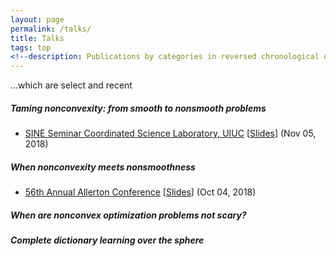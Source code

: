 ```yaml
---
layout: page
permalink: /talks/
title: Talks
tags: top
<!--description: Publications by categories in reversed chronological order. -->
---
```

...which are select and recent 

##### Taming nonconvexity: from smooth to nonsmooth problems 
+ [SINE Seminar Coordinated Science Laboratory, UIUC](https://calendars.illinois.edu/detail/4200/33321967) \[[Slides](/docs/nsms_UIUC_SINE18.pdf)\] (Nov 05, 2018)

##### When nonconvexity meets nonsmoothness
+ [56th Annual Allerton Conference](http://allerton.csl.illinois.edu/) \[[Slides](/docs/allerton18_nsms.pdf)\] (Oct 04, 2018)

##### When are nonconvex optimization problems not scary? 

##### Complete dictionary learning over the sphere 




